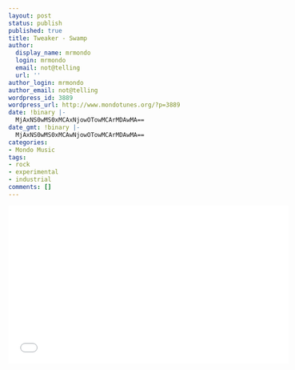 ```yaml
---
layout: post
status: publish
published: true
title: Tweaker - Swamp
author:
  display_name: mrmondo
  login: mrmondo
  email: not@telling
  url: ''
author_login: mrmondo
author_email: not@telling
wordpress_id: 3889
wordpress_url: http://www.mondotunes.org/?p=3889
date: !binary |-
  MjAxNS0wMS0xMCAxNjowOTowMCArMDAwMA==
date_gmt: !binary |-
  MjAxNS0wMS0xMCAwNjowOTowMCArMDAwMA==
categories:
- Mondo Music
tags:
- rock
- experimental
- industrial
comments: []
---
```

<iframe width="560" height="315" src="//www.youtube.com/embed/eypcFmGWEmU" frameborder="0"> </iframe>
